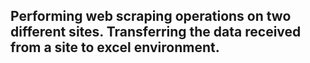 ## Performing web scraping operations on two different sites. Transferring the data received from a site to excel environment.
